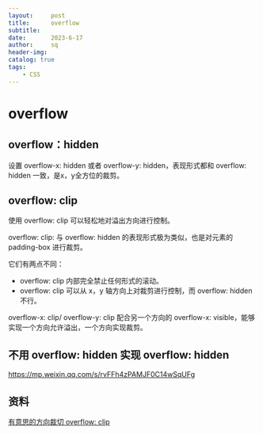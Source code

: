 ```yaml
---
layout:     post
title:      overflow
subtitle:   
date:       2023-6-17
author:     sq
header-img: 
catalog: true
tags:
    - CSS
---
```

# overflow

## overflow：hidden
设置 overflow-x: hidden 或者 overflow-y: hidden，表现形式都和 overflow: hidden 一致，是x，y全方位的裁剪。

## overflow: clip
使用 overflow: clip 可以轻松地对溢出方向进行控制。

overflow: clip: 与 overflow: hidden 的表现形式极为类似，也是对元素的 padding-box 进行裁剪。

它们有两点不同：
- overflow: clip 内部完全禁止任何形式的滚动。
- overflow: clip 可以从 x，y 轴方向上对裁剪进行控制，而 overflow: hidden 不行。

overflow-x: clip/ overflow-y: clip 配合另一个方向的 overflow-x: visible，能够实现一个方向允许溢出，一个方向实现裁剪。

## 不用 overflow: hidden 实现 overflow: hidden
https://mp.weixin.qq.com/s/rvFFh4zPAMJF0C14wSqUFg

## 资料
[有意思的方向裁切 overflow: clip](https://mp.weixin.qq.com/s/4CbWmZ5mXjr7oUcL7wvWGQ)

